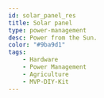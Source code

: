 ```yaml
---
id: solar_panel_res
title: Solar panel
type: power-management
desc: Power from the Sun.
color: "#9ba9d1"
tags:
    - Hardware
    - Power Management
    - Agriculture
    - MVP-DIY-Kit
---
```



